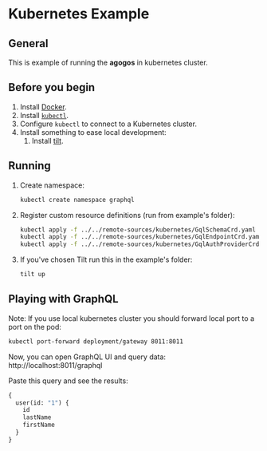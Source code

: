 # Kubernetes Example

## General

This is example of running the **agogos** in kubernetes cluster.

## Before you begin

1. Install [Docker](https://www.docker.com/get-started).
2. Install [`kubectl`](https://kubernetes.io/docs/tasks/tools/install-kubectl/).
3. Configure `kubectl` to connect to a Kubernetes cluster.
4. Install something to ease local development:
   1. Install [tilt](https://docs.tilt.dev/install.html).

## Running

1. Create namespace:

   ```bash
   kubectl create namespace graphql
   ```

2. Register custom resource definitions (run from example's folder):

   ```bash
   kubectl apply -f ../../remote-sources/kubernetes/GqlSchemaCrd.yaml
   kubectl apply -f ../../remote-sources/kubernetes/GqlEndpointCrd.yaml
   kubectl apply -f ../../remote-sources/kubernetes/GqlAuthProviderCrd.yaml
   ```

3. If you've chosen Tilt run this in the example's folder:

   ```bash
   tilt up
   ```

## Playing with GraphQL

Note: If you use local kubernetes cluster you should forward local port to a port on the pod:

```bash
kubectl port-forward deployment/gateway 8011:8011
```

Now, you can open GraphQL UI and query data:
http://localhost:8011/graphql

Paste this query and see the results:

```graphql
{
  user(id: "1") {
    id
    lastName
    firstName
  }
}
```
